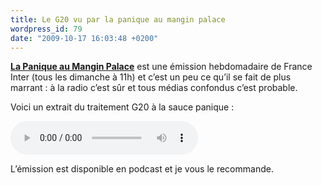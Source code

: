 ```yaml
---
title: Le G20 vu par la panique au mangin palace
wordpress_id: 79
date: "2009-10-17 16:03:48 +0200"
---
```


[**La Panique au Mangin Palace**][1] est une émission hebdomadaire de France
Inter (tous les dimanche à 11h) et c’est un peu ce qu’il se fait de plus
marrant : à la radio c’est sûr et tous médias confondus c’est probable.

Voici un extrait du traitement G20 à la sauce panique :

<audio controls>
  <source src="/assets/audio/panique-au-mangin-palace-g20.mp3" type="audio/mpeg">
  Your browser does not support the audio element.
</audio>

L’émission est disponible en podcast et je vous le recommande.

[1]: https://fr.wikipedia.org/wiki/Panique_au_Mangin_Palace

